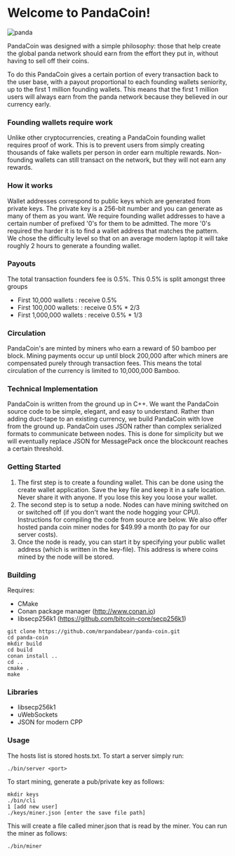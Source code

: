 Welcome to PandaCoin! 
====================
![panda](https://upload.wikimedia.org/wikipedia/commons/thumb/b/b5/Noto_Emoji_KitKat_1f43c.svg/240px-Noto_Emoji_KitKat_1f43c.svg.png)

PandaCoin was designed with a simple philosophy: those that help create the global panda network should earn from the effort they put in, without having to sell off their coins.

To do this PandaCoin gives a certain portion of every transaction back to the user base, with a payout proportional to each founding wallets seniority, up to the first 1 million founding wallets. This means that the first 1 million users will always earn from the panda network because they believed in our currency early.

### Founding wallets require work
Unlike other cryptocurrencies, creating a PandaCoin founding wallet requires proof of work. This is to prevent users from simply creating thousands of fake wallets per person in order earn multiple rewards. Non-founding wallets can still transact on the network, but they will not earn any rewards.

### How it works
Wallet addresses correspond to public keys which are generated from private keys. The private key is a 256-bit number and you can generate as many of them as you want. We require founding wallet addresses to have a certain number of prefixed '0's for them to be admitted. The more '0's required the harder it is to find a wallet address that matches the pattern. We chose the difficulty level so that on an average modern laptop it will take roughly 2 hours to generate a founding wallet.

### Payouts
The total transaction founders fee is 0.5%. This 0.5% is split amongst three groups
- First 10,000 wallets    :  receive 0.5%
- First 100,000 wallets:  :  receive 0.5% * 2/3
- First 1,000,000 wallets :  receive 0.5% * 1/3

### Circulation
PandaCoin's are minted by miners who earn a reward of 50 bamboo per block. Mining payments occur up until block 200,000 after which miners are compensated purely through transaction fees. This means the total circulation of the currency is limited to 10,000,000 Bamboo.


### Technical Implementation
PandaCoin is written from the ground up in C++. We want the PandaCoin source code to be simple, elegant, and easy to understand. Rather than adding duct-tape to an existing currency, we build PandaCoin with love from the ground up. PandaCoin uses JSON rather than complex serialized formats to communicate between nodes. This is done for simplicity but we will eventually replace JSON for MessagePack once the blockcount reaches a certain threshold. 

### Getting Started

1. The first step is to create a founding wallet. This can be done using the create wallet application. Save the key file and keep it in a safe location. Never share it with anyone. If you lose this key you loose your wallet.
2. The second step is to setup a node. Nodes can have mining switched on or switched off (if you don't want the node hogging your CPU). Instructions for compiling the code from source are below. We also offer hosted panda coin miner nodes for $49.99 a month (to pay for our server costs).
3. Once the node is ready, you can start it by specifying your public wallet address (which is written in the key-file). This address is where coins mined by the node will be stored.

### Building
Requires:
* CMake
* Conan package manager (http://www.conan.io)
* libsecp256k1 (https://github.com/bitcoin-core/secp256k1)

```
git clone https://github.com/mrpandabear/panda-coin.git
cd panda-coin
mkdir build
cd build
conan install ..
cd ..
cmake .
make
```
### Libraries
* libsecp256k1
* uWebSockets
* JSON for modern CPP

### Usage
The hosts list is stored hosts.txt. To start a server simply run:
```
./bin/server <port>
```

To start mining, generate a pub/private key as follows:
```
mkdir keys
./bin/cli
1 [add new user]
./keys/miner.json [enter the save file path]
```

This will create a file called miner.json that is read by the miner. You can run the miner as follows:
```
./bin/miner
```







